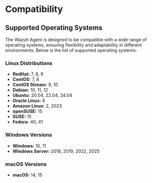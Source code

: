 # Compatibility

## Supported Operating Systems

The Wazuh Agent is designed to be compatible with a wide range of operating systems, ensuring flexibility and adaptability in different environments. Below is the list of supported operating systems:

### Linux Distributions

- **RedHat:** 7, 8, 9
- **CentOS:** 7, 8
- **CentOS Stream:** 9, 10
- **Debian:** 10, 11, 12
- **Ubuntu:** 20.04, 22.04, 24.04
- **Oracle Linux:** 9
- **Amazon Linux:** 2, 2023
- **openSUSE:** 15
- **SUSE:** 15
- **Fedora:** 40, 41

### Windows Versions

- **Windows:** 10, 11
- **Windows Server:** 2016, 2019, 2022, 2025

### macOS Versions

- **macOS:** 14, 15
